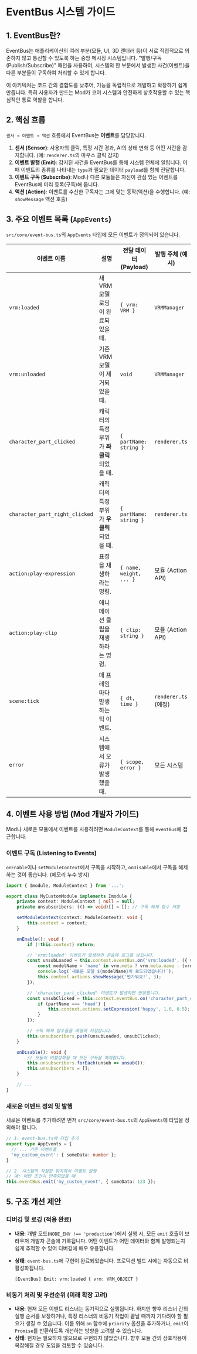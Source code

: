 # EventBus 시스템 가이드

## 1. EventBus란?

EventBus는 애플리케이션의 여러 부분(모듈, UI, 3D 렌더러 등)이 서로 직접적으로 의존하지 않고 통신할 수 있도록 하는 중앙 메시징 시스템입니다. "발행/구독(Publish/Subscribe)" 패턴을 사용하여, 시스템의 한 부분에서 발생한 사건(이벤트)을 다른 부분들이 구독하여 처리할 수 있게 합니다.

이 아키텍처는 코드 간의 결합도를 낮추어, 기능을 독립적으로 개발하고 확장하기 쉽게 만듭니다. 특히 사용자가 만드는 Mod가 코어 시스템과 안전하게 상호작용할 수 있는 핵심적인 통로 역할을 합니다.

## 2. 핵심 흐름

`센서 → 이벤트 → 액션` 흐름에서 EventBus는 **이벤트**를 담당합니다.

1.  **센서 (Sensor)**: 사용자의 클릭, 특정 시간 경과, AI의 상태 변화 등 어떤 사건을 감지합니다. (예: `renderer.ts`의 마우스 클릭 감지)
2.  **이벤트 발행 (Emit)**: 감지된 사건을 EventBus를 통해 시스템 전체에 알립니다. 이때 이벤트의 종류를 나타내는 `type`과 필요한 데이터 `payload`를 함께 전달합니다.
3.  **이벤트 구독 (Subscribe)**: Mod나 다른 모듈들은 자신이 관심 있는 이벤트를 EventBus에 미리 등록(구독)해 둡니다.
4.  **액션 (Action)**: 이벤트를 수신한 구독자는 그에 맞는 동작(액션)을 수행합니다. (예: `showMessage` 액션 호출)

## 3. 주요 이벤트 목록 (`AppEvents`)

`src/core/event-bus.ts`의 `AppEvents` 타입에 모든 이벤트가 정의되어 있습니다.

| 이벤트 이름                  | 설명                               | 전달 데이터 (Payload)        | 발행 주체 (예시)      |
| ---------------------------- | ---------------------------------- | ---------------------------- | --------------------- |
| `vrm:loaded`                 | 새 VRM 모델 로딩이 완료되었을 때.  | `{ vrm: VRM }`               | `VRMManager`          |
| `vrm:unloaded`               | 기존 VRM 모델이 제거되었을 때.     | `void`                       | `VRMManager`          |
| `character_part_clicked`     | 캐릭터의 특정 부위가 **좌클릭**되었을 때.| `{ partName: string }`       | `renderer.ts`         |
| `character_part_right_clicked` | 캐릭터의 특정 부위가 **우클릭**되었을 때.| `{ partName: string }`       | `renderer.ts`         |
| `action:play-expression`     | 표정을 재생하라는 명령.            | `{ name, weight, ... }`      | 모듈 (Action API)     |
| `action:play-clip`           | 애니메이션 클립을 재생하라는 명령. | `{ clip: string }`           | 모듈 (Action API)     |
| `scene:tick`                 | 매 프레임마다 발생하는 틱 이벤트.  | `{ dt, time }`               | `renderer.ts` (예정)  |
| `error`                      | 시스템에서 오류가 발생했을 때.     | `{ scope, error }`           | 모든 시스템           |

## 4. 이벤트 사용 방법 (Mod 개발자 가이드)

Mod나 새로운 모듈에서 이벤트를 사용하려면 `ModuleContext`를 통해 `eventBus`에 접근합니다.

### 이벤트 구독 (Listening to Events)

`onEnable`이나 `setModuleContext`에서 구독을 시작하고, `onDisable`에서 구독을 해제하는 것이 좋습니다. (메모리 누수 방지)

```typescript
import { Imodule, ModuleContext } from '...';

export class MyCustomModule implements Imodule {
    private context: ModuleContext | null = null;
    private unsubscribers: (() => void)[] = []; // 구독 해제 함수 저장

    setModuleContext(context: ModuleContext): void {
        this.context = context;
    }

    onEnable(): void {
        if (!this.context) return;

        // 'vrm:loaded' 이벤트가 발생하면 콘솔에 로그를 남깁니다.
        const unsubLoaded = this.context.eventBus.on('vrm:loaded', ({ vrm }) => {
            const modelName = 'name' in vrm.meta ? vrm.meta.name : (vrm.meta as any).title;
            console.log(`새로운 모델 ${modelName}이 로드되었습니다!`);
            this.context.actions.showMessage('반가워요!', 3);
        });

        // 'character_part_clicked' 이벤트가 발생하면 반응합니다.
        const unsubClicked = this.context.eventBus.on('character_part_clicked', ({ partName }) => {
            if (partName === 'head') {
                this.context.actions.setExpression('happy', 1.0, 0.5);
            }
        });

        // 구독 해제 함수들을 배열에 저장합니다.
        this.unsubscribers.push(unsubLoaded, unsubClicked);
    }

    onDisable(): void {
        // 모듈이 비활성화될 때 모든 구독을 해제합니다.
        this.unsubscribers.forEach(unsub => unsub());
        this.unsubscribers = [];
    }

    // ...
}
```

### 새로운 이벤트 정의 및 발행

새로운 이벤트를 추가하려면 먼저 `src/core/event-bus.ts`의 `AppEvents`에 타입을 정의해야 합니다.

```typescript
// 1. event-bus.ts에 타입 추가
export type AppEvents = {
  // ... 기존 이벤트들
  'my_custom_event': { someData: number };
}

// 2. 시스템의 적절한 위치에서 이벤트 발행
// 예: 어떤 조건이 만족되었을 때
this.eventBus.emit('my_custom_event', { someData: 123 });
```

## 5. 구조 개선 제안

### 디버깅 및 로깅 (적용 완료)

-   **내용**: 개발 모드(`NODE_ENV !== 'production'`)에서 실행 시, 모든 `emit` 호출이 브라우저 개발자 콘솔에 기록됩니다. 어떤 이벤트가 어떤 데이터와 함께 발행되는지 쉽게 추적할 수 있어 디버깅에 매우 유용합니다.
-   **상태**: `event-bus.ts`에 구현이 완료되었습니다. 프로덕션 빌드 시에는 자동으로 비활성화됩니다.

    ```
    [EventBus] Emit: vrm:loaded { vrm: VRM_OBJECT }
    ```

### 비동기 처리 및 우선순위 (미래 확장 고려)

-   **내용**: 현재 모든 이벤트 리스너는 동기적으로 실행됩니다. 하지만 향후 리스너 간의 실행 순서를 보장하거나, 특정 리스너의 비동기 작업이 끝날 때까지 기다려야 할 필요가 생길 수 있습니다. 이를 위해 `on` 함수에 `priority` 옵션을 추가하거나, `emit`이 `Promise`를 반환하도록 개선하는 방향을 고려할 수 있습니다.
-   **상태**: 현재는 필요하지 않으므로 구현되지 않았습니다. 향후 모듈 간의 상호작용이 복잡해질 경우 도입을 검토할 수 있습니다.